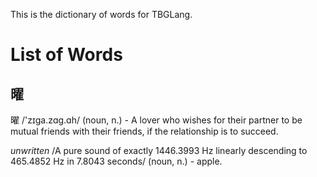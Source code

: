 This is the dictionary of words for TBGLang.

# List of Words

## 曜

曜 /'zɪga.zɑg.ɑh/ (noun, n.) - A lover who wishes for their partner to be mutual friends with their friends, if the relationship is to succeed.

*unwritten* /A pure sound of exactly 1446.3993 Hz linearly descending to 465.4852 Hz in 7.8043 seconds/ (noun, n.) - apple.
